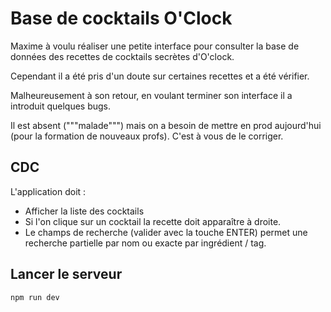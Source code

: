 # Base de cocktails O'Clock

Maxime à voulu réaliser une petite interface pour consulter la base de données
des recettes de cocktails secrètes d'O'clock.

Cependant il a été pris d'un doute sur certaines recettes et a été vérifier.

Malheureusement à son retour, en voulant terminer son interface il a introduit quelques bugs.

Il est absent ("""malade""") mais on a besoin de mettre en prod aujourd'hui (pour la formation de nouveaux profs). C'est à vous de le corriger.


## CDC

L'application doit :
- Afficher la liste des cocktails
- Si l'on clique sur un cocktail la recette doit apparaître à droite.
- Le champs de recherche (valider avec la touche ENTER) permet une recherche partielle par nom ou exacte par ingrédient / tag.

## Lancer le serveur

```bash
npm run dev
```
